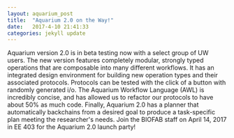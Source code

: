 ```yaml
---
layout: aquarium_post
title:  "Aquarium 2.0 on the Way!"
date:   2017-4-10 21:41:33
categories: jekyll update
---
```


Aquarium version 2.0 is in beta testing now with a select group of UW users. The new version features completely modular, strongly typed operations that are composable into many different workflows. It has an integrated design environment for building new operation types and their associated protocols. Protocols can be tested with the click of a button with randomly generated i/o. The Aquarium Workflow Language (AWL) is incredibly concise, and has allowed us to refactor our protocols to have about 50% as much code. Finally, Aquarium 2.0 has a planner that automatically backchains from a desired goal to produce a task-specific plan meeting the researcher's needs. Join the BIOFAB staff on April 14, 2017 in EE 403 for the Aquarium 2.0 launch party!